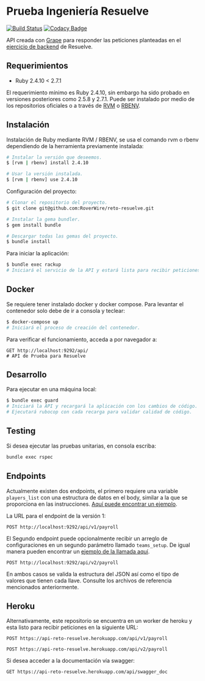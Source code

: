 # Prueba Ingeniería Resuelve

[![Build Status](https://travis-ci.org/RoverWire/reto-resuelve.svg?branch=master)](https://travis-ci.org/RoverWire/reto-resuelve) [![Codacy Badge](https://app.codacy.com/project/badge/Grade/528d68f04e7f4c9c89eb1607e174707c)](https://www.codacy.com/manual/roverwire/reto-resuelve?utm_source=github.com&amp;utm_medium=referral&amp;utm_content=RoverWire/reto-resuelve&amp;utm_campaign=Badge_Grade)

API creada con [Grape](http://www.ruby-grape.org) para responder las peticiones planteadas en el [ejercicio de backend](https://github.com/resuelve/prueba-ing-backend) de Resuelve.

## Requerimientos

- Ruby 2.4.10 < 2.7.1

El requerimiento mínimo es Ruby 2.4.10, sin embargo ha sido probado en versiones posteriores como 2.5.8 y 2.7.1. Puede ser instalado por medio de los repositorios oficiales o a través de [RVM](http://rvm.io/) o [RBENV](https://github.com/rbenv/rbenv).

## Instalación

Instalación de Ruby mediante RVM / RBENV, se usa el comando rvm o rbenv dependiendo de la herramienta previamente instalada:

```bash
# Instalar la versión que deseemos.
$ [rvm | rbenv] install 2.4.10

# Usar la versión instalada.
$ [rvm | rbenv] use 2.4.10
```

Configuración del proyecto:

```bash
# Clonar el repositorio del proyecto.
$ git clone git@github.com:RoverWire/reto-resuelve.git

# Instalar la gema bundler.
$ gem install bundle

# Descargar todas las gemas del proyecto.
$ bundle install
```

Para iniciar la aplicación:

```bash
$ bundle exec rackup
# Iniciará el servicio de la API y estará lista para recibir peticiones.
```

## Docker

Se requiere tener instalado docker y docker compose. Para levantar el contenedor solo debe de ir a consola y teclear:

```bash
$ docker-compose up
# Iniciará el proceso de creación del contenedor.
```

Para verificar el funcionamiento, acceda a por navegador a:

```text
GET http://localhost:9292/api/
# API de Prueba para Resuelve
```

## Desarrollo

Para ejecutar en una máquina local:

```bash
$ bundle exec guard
# Iniciará la API y recargará la aplicación con los cambios de código.
# Ejecutará rubocop con cada recarga para validar calidad de código.
```

## Testing

Si desea ejecutar las pruebas unitarias, en consola escriba:

```bash
bundle exec rspec
```

## Endpoints

Actualmente existen dos endpoints, el primero requiere una variable `players_list` con una estructura de datos en el body, similar a la que se proporciona en las instrucciones. [Aquí puede encontrar un ejemplo](./spec/fixtures/v1_request.json).

La URL para el endpoint de la versión 1:

```text
POST http://localhost:9292/api/v1/payroll
```

El Segundo endpoint puede opcionalmente recibir un arreglo de configuraciones en un segundo parámetro llamado `teams_setup`. De igual manera pueden encontrar un [ejemplo de la llamada aquí](./spec/fixtures/v2_request.json).

```text
POST http://localhost:9292/api/v2/payroll
```

En ambos casos se valida la estructura del JSON así como el tipo de valores que tienen cada llave. Consulte los archivos de referencia mencionados anteriormente.

## Heroku

Alternativamente, este repositorio se encuentra en un worker de heroku y esta listo para recibir peticiones en la siguiente URL:

```text
POST https://api-reto-resuelve.herokuapp.com/api/v1/payroll

POST https://api-reto-resuelve.herokuapp.com/api/v2/payroll
```

Si desea acceder a la documentación vía swagger:

```text
GET https://api-reto-resuelve.herokuapp.com/api/swagger_doc
```

